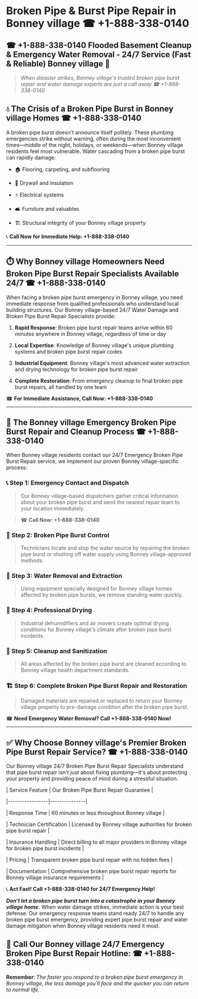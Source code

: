 # Broken Pipe & Burst Pipe Repair in Bonney village ☎ +1-888-338-0140  
## ☎ +1-888-338-0140 Flooded Basement Cleanup & Emergency Water Removal - 24/7 Service (Fast & Reliable) Bonney village 🚨  

> *When disaster strikes, Bonney village's trusted broken pipe burst repair and water damage experts are just a call away ☎ +1-888-338-0140*  

## 💧 The Crisis of a Broken Pipe Burst in Bonney village Homes ☎ +1-888-338-0140  

A broken pipe burst doesn't announce itself politely. These plumbing emergencies strike without warning, often during the most inconvenient times—middle of the night, holidays, or weekends—when Bonney village residents feel most vulnerable. Water cascading from a broken pipe burst can rapidly damage:  

* 🏠 Flooring, carpeting, and subflooring  
* 🧱 Drywall and insulation  
* ⚡ Electrical systems  
* 🛋️ Furniture and valuables  
* 🏗️ Structural integrity of your Bonney village property  

📞 **Call Now for Immediate Help: +1-888-338-0140**  

---  

## ⏱️ Why Bonney village Homeowners Need Broken Pipe Burst Repair Specialists Available 24/7 ☎ +1-888-338-0140  

When facing a broken pipe burst emergency in Bonney village, you need immediate response from qualified professionals who understand local building structures. Our Bonney village-based 24/7 Water Damage and Broken Pipe Burst Repair Specialists provide:  

1. **Rapid Response**: Broken pipe burst repair teams arrive within 60 minutes anywhere in Bonney village, regardless of time or day  
2. **Local Expertise**: Knowledge of Bonney village's unique plumbing systems and broken pipe burst repair codes  
3. **Industrial Equipment**: Bonney village's most advanced water extraction and drying technology for broken pipe burst repair  
4. **Complete Restoration**: From emergency cleanup to final broken pipe burst repairs, all handled by one team  

☎ **For Immediate Assistance, Call Now: +1-888-338-0140**  

---  

## 🔧 The Bonney village Emergency Broken Pipe Burst Repair and Cleanup Process ☎ +1-888-338-0140  

When Bonney village residents contact our 24/7 Emergency Broken Pipe Burst Repair service, we implement our proven Bonney village-specific process:  

### 📞 Step 1: Emergency Contact and Dispatch  
> Our Bonney village-based dispatchers gather critical information about your broken pipe burst and send the nearest repair team to your location immediately.  
> ☎ **Call Now: +1-888-338-0140**  

### 🚿 Step 2: Broken Pipe Burst Control  
> Technicians locate and stop the water source by repairing the broken pipe burst or shutting off water supply using Bonney village-approved methods.  

### 🌊 Step 3: Water Removal and Extraction  
> Using equipment specially designed for Bonney village homes affected by broken pipe bursts, we remove standing water quickly.  

### 💨 Step 4: Professional Drying  
> Industrial dehumidifiers and air movers create optimal drying conditions for Bonney village's climate after broken pipe burst incidents.  

### 🧼 Step 5: Cleanup and Sanitization  
> All areas affected by the broken pipe burst are cleaned according to Bonney village health department standards.  

### 🏗️ Step 6: Complete Broken Pipe Burst Repair and Restoration  
> Damaged materials are repaired or replaced to return your Bonney village property to pre-damage condition after the broken pipe burst.  

☎ **Need Emergency Water Removal? Call +1-888-338-0140 Now!**  

---  

## ✅ Why Choose Bonney village's Premier Broken Pipe Burst Repair Service? ☎ +1-888-338-0140  

Our Bonney village 24/7 Broken Pipe Burst Repair Specialists understand that pipe burst repair isn't just about fixing plumbing—it's about protecting your property and providing peace of mind during a stressful situation.  

| Service Feature | Our Broken Pipe Burst Repair Guarantee |  
|-----------------|---------------|  
| Response Time | 60 minutes or less throughout Bonney village |  
| Technician Certification | Licensed by Bonney village authorities for broken pipe burst repair |  
| Insurance Handling | Direct billing to all major providers in Bonney village for broken pipe burst incidents |  
| Pricing | Transparent broken pipe burst repair with no hidden fees |  
| Documentation | Comprehensive broken pipe burst repair reports for Bonney village insurance requirements |  

📞 **Act Fast! Call +1-888-338-0140 for 24/7 Emergency Help!**  

***Don't let a broken pipe burst turn into a catastrophe in your Bonney village home.*** When water damage strikes, immediate action is your best defense. Our emergency response teams stand ready 24/7 to handle any broken pipe burst emergency, providing expert pipe burst repair and water damage mitigation when Bonney village residents need it most.  

## 📱 Call Our Bonney village 24/7 Emergency Broken Pipe Burst Repair Hotline: ☎ +1-888-338-0140  

**Remember**: *The faster you respond to a broken pipe burst emergency in Bonney village, the less damage you'll face and the quicker you can return to normal life.*